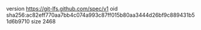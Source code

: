 version https://git-lfs.github.com/spec/v1
oid sha256:ac82eff770aa7bb4c074a993c87ff015b80aa3444d26bf9c889431b51d6b9710
size 2468
